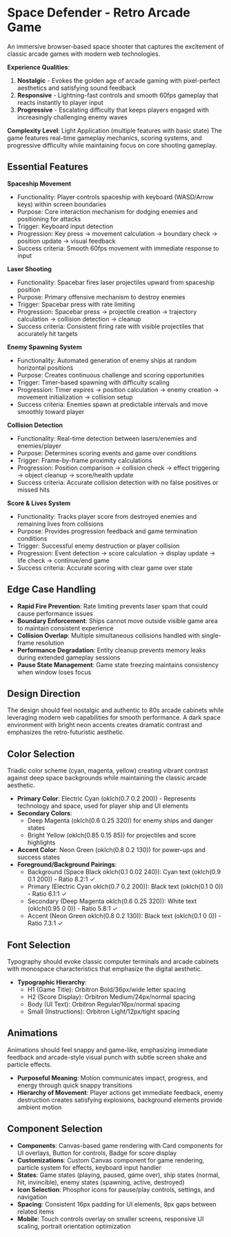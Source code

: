 # Space Defender - Retro Arcade Game

An immersive browser-based space shooter that captures the excitement of classic arcade games with modern web technologies.

**Experience Qualities**:
1. **Nostalgic** - Evokes the golden age of arcade gaming with pixel-perfect aesthetics and satisfying sound feedback
2. **Responsive** - Lightning-fast controls and smooth 60fps gameplay that reacts instantly to player input
3. **Progressive** - Escalating difficulty that keeps players engaged with increasingly challenging enemy waves

**Complexity Level**: Light Application (multiple features with basic state)
The game features real-time gameplay mechanics, scoring systems, and progressive difficulty while maintaining focus on core shooting gameplay.

## Essential Features

**Spaceship Movement**
- Functionality: Player controls spaceship with keyboard (WASD/Arrow keys) within screen boundaries
- Purpose: Core interaction mechanism for dodging enemies and positioning for attacks
- Trigger: Keyboard input detection
- Progression: Key press → movement calculation → boundary check → position update → visual feedback
- Success criteria: Smooth 60fps movement with immediate response to input

**Laser Shooting**
- Functionality: Spacebar fires laser projectiles upward from spaceship position
- Purpose: Primary offensive mechanism to destroy enemies
- Trigger: Spacebar press with rate limiting
- Progression: Spacebar press → projectile creation → trajectory calculation → collision detection → cleanup
- Success criteria: Consistent firing rate with visible projectiles that accurately hit targets

**Enemy Spawning System**
- Functionality: Automated generation of enemy ships at random horizontal positions
- Purpose: Creates continuous challenge and scoring opportunities
- Trigger: Timer-based spawning with difficulty scaling
- Progression: Timer expires → position calculation → enemy creation → movement initialization → collision setup
- Success criteria: Enemies spawn at predictable intervals and move smoothly toward player

**Collision Detection**
- Functionality: Real-time detection between lasers/enemies and enemies/player
- Purpose: Determines scoring events and game over conditions
- Trigger: Frame-by-frame proximity calculations
- Progression: Position comparison → collision check → effect triggering → object cleanup → score/health update
- Success criteria: Accurate collision detection with no false positives or missed hits

**Score & Lives System**
- Functionality: Tracks player score from destroyed enemies and remaining lives from collisions
- Purpose: Provides progression feedback and game termination conditions
- Trigger: Successful enemy destruction or player collision
- Progression: Event detection → score calculation → display update → life check → continue/end game
- Success criteria: Accurate scoring with clear game over state

## Edge Case Handling

- **Rapid Fire Prevention**: Rate limiting prevents laser spam that could cause performance issues
- **Boundary Enforcement**: Ships cannot move outside visible game area to maintain consistent experience
- **Collision Overlap**: Multiple simultaneous collisions handled with single-frame resolution
- **Performance Degradation**: Entity cleanup prevents memory leaks during extended gameplay sessions
- **Pause State Management**: Game state freezing maintains consistency when window loses focus

## Design Direction

The design should feel nostalgic and authentic to 80s arcade cabinets while leveraging modern web capabilities for smooth performance. A dark space environment with bright neon accents creates dramatic contrast and emphasizes the retro-futuristic aesthetic.

## Color Selection

Triadic color scheme (cyan, magenta, yellow) creating vibrant contrast against deep space backgrounds while maintaining the classic arcade aesthetic.

- **Primary Color**: Electric Cyan (oklch(0.7 0.2 200)) - Represents technology and space, used for player ship and UI elements
- **Secondary Colors**: 
  - Deep Magenta (oklch(0.6 0.25 320)) for enemy ships and danger states
  - Bright Yellow (oklch(0.85 0.15 85)) for projectiles and score highlights
- **Accent Color**: Neon Green (oklch(0.8 0.2 130)) for power-ups and success states
- **Foreground/Background Pairings**:
  - Background (Space Black oklch(0.1 0.02 240)): Cyan text (oklch(0.9 0.1 200)) - Ratio 8.2:1 ✓
  - Primary (Electric Cyan oklch(0.7 0.2 200)): Black text (oklch(0.1 0 0)) - Ratio 6.1:1 ✓
  - Secondary (Deep Magenta oklch(0.6 0.25 320)): White text (oklch(0.95 0 0)) - Ratio 5.8:1 ✓
  - Accent (Neon Green oklch(0.8 0.2 130)): Black text (oklch(0.1 0 0)) - Ratio 7.3:1 ✓

## Font Selection

Typography should evoke classic computer terminals and arcade cabinets with monospace characteristics that emphasize the digital aesthetic.

- **Typographic Hierarchy**:
  - H1 (Game Title): Orbitron Bold/36px/wide letter spacing
  - H2 (Score Display): Orbitron Medium/24px/normal spacing  
  - Body (UI Text): Orbitron Regular/16px/normal spacing
  - Small (Instructions): Orbitron Light/12px/tight spacing

## Animations

Animations should feel snappy and game-like, emphasizing immediate feedback and arcade-style visual punch with subtle screen shake and particle effects.

- **Purposeful Meaning**: Motion communicates impact, progress, and energy through quick snappy transitions
- **Hierarchy of Movement**: Player actions get immediate feedback, enemy destruction creates satisfying explosions, background elements provide ambient motion

## Component Selection

- **Components**: Canvas-based game rendering with Card components for UI overlays, Button for controls, Badge for score display
- **Customizations**: Custom Canvas component for game rendering, particle system for effects, keyboard input handler
- **States**: Game states (playing, paused, game over), ship states (normal, hit, invincible), enemy states (spawning, active, destroyed)
- **Icon Selection**: Phosphor icons for pause/play controls, settings, and navigation
- **Spacing**: Consistent 16px padding for UI elements, 8px gaps between related items
- **Mobile**: Touch controls overlay on smaller screens, responsive UI scaling, portrait orientation optimization